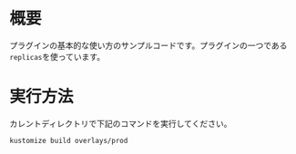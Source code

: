 # 概要

プラグインの基本的な使い方のサンプルコードです。プラグインの一つである`replicas`を使っています。

# 実行方法

カレントディレクトリで下記のコマンドを実行してください。

```sh
kustomize build overlays/prod
```
